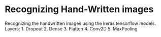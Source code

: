 # Recognizing Hand-Written images
Recognizing the handwritten images using the keras tensorflow models.
Layers:
    1. Dropout
    2. Dense
    3. Flatten
    4. Conv2D
    5. MaxPooling

